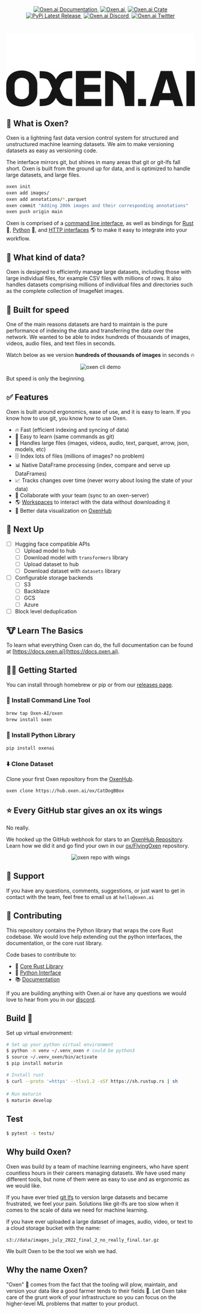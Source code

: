 

<div align="center">
  <a href="https://docs.oxen.ai/" style="padding: 2px;">
    <img src="https://img.shields.io/badge/%F0%9F%93%9A-Documentation-245AF0" alt="Oxen.ai Documentation">
  </a>
  <a href="https://oxen.ai/" style="padding: 2px;">
    <img src="https://img.shields.io/badge/%F0%9F%90%82-Oxen%20Hub-245AF0" alt="Oxen.ai">
  </a>
  <a href="https://crates.io/crates/liboxen" style="padding: 2px;">
    <img src="https://img.shields.io/crates/v/liboxen.svg?color=245AF0" alt="Oxen.ai Crate"/>
  </a>
  <a href="https://pypi.org/project/oxenai/" style="padding: 2px;">
    <img src="https://img.shields.io/pypi/v/oxenai.svg?color=245AF0" alt="PyPi Latest Release"/>
  </a>
  <a href="https://discord.com/invite/s3tBEn7Ptg" style="padding: 2px;">
    <img src="https://dcbadge.vercel.app/api/server/s3tBEn7Ptg?compact=true&style=flat" alt ="Oxen.ai Discord">
  </a>
  <a href="https://twitter.com/oxen_ai" style="padding: 2px;">
    <img src="https://img.shields.io/twitter/url/https/twitter.com/oxenai.svg?style=social&label=Follow%20%40Oxen.ai" alt ="Oxen.ai Twitter">
  </a>
  <br/>
</div>

#

![Oxen.ai Logo](/images/oxen-no-margin-white.svg#gh-dark-mode-only)
![Oxen.ai Logo](/images/oxen-no-margin-black.svg#gh-light-mode-only)

## 🐂 What is Oxen?

Oxen is a lightning fast data version control system for structured and unstructured machine learning datasets. We aim to make versioning datasets as easy as versioning code.

The interface mirrors git, but shines in many areas that git or git-lfs fall short. Oxen is built from the ground up for data, and is optimized to handle large datasets, and large files.

```bash
oxen init
oxen add images/
oxen add annotations/*.parquet
oxen commit "Adding 200k images and their corresponding annotations"
oxen push origin main
```

Oxen is comprised of a [command line interface](https://docs.oxen.ai/getting-started/cli), as well as bindings for [Rust](https://github.com/Oxen-AI/Oxen) 🦀, [Python](https://docs.oxen.ai/getting-started/python) 🐍, and [HTTP interfaces](https://docs.oxen.ai/http-api) 🌎 to make it easy to integrate into your workflow.

## 🌾 What kind of data?

Oxen is designed to efficiently manage large datasets, including those with large individual files, for example CSV files with millions of rows. It also handles datasets comprising millions of individual files and directories such as the complete collection of ImageNet images.

## 🚀 Built for speed

One of the main reasons datasets are hard to maintain is the pure performance of indexing the data and transferring the data over the network. We wanted to be able to index hundreds of thousands of images, videos, audio files, and text files in seconds.

Watch below as we version **hundreds of thousands of images** in seconds 🔥

<p align="center">
    <img src="https://github.com/Oxen-AI/oxen-release/raw/main/images/cli-celeba.gif?raw=true" alt="oxen cli demo" />
</p>

But speed is only the beginning.

## ✅ Features

Oxen is built around ergonomics, ease of use, and it is easy to learn. If you know how to use git, you know how to use Oxen.

* 🔥 Fast (efficient indexing and syncing of data)
* 🧠 Easy to learn (same commands as git)
* 💪 Handles large files (images, videos, audio, text, parquet, arrow, json, models, etc)
* 🗄️ Index lots of files (millions of images? no problem)
* 📊 Native DataFrame processing (index, compare and serve up DataFrames)
* 📈 Tracks changes over time (never worry about losing the state of your data)
* 🤝 Collaborate with your team (sync to an oxen-server)
* 🌎 [Workspaces](https://docs.oxen.ai/concepts/workspace) to interact with the data without downloading it
* 👀 Better data visualization on [OxenHub](https://oxen.ai)

## 🔨 Next Up

- [ ] Hugging face compatible APIs
  - [ ] Upload model to hub
  - [ ] Download model with `transformers` library
  - [ ] Upload dataset to hub
  - [ ] Download dataset with `datasets` library
- [ ] Configurable storage backends
  - [ ] S3
  - [ ] Backblaze
  - [ ] GCS
  - [ ] Azure
- [ ] Block level deduplication

## 🐮 Learn The Basics

To learn what everything Oxen can do, the full documentation can be found at [https://docs.oxen.ai](https://docs.oxen.ai).

## 🧑‍💻 Getting Started

You can install through homebrew or pip or from our [releases page](https://github.com/Oxen-AI/Oxen/releases).

### 🐂 Install Command Line Tool

```bash CLI
brew tap Oxen-AI/oxen
brew install oxen
```

### 🐍 Install Python Library

```bash Python
pip install oxenai
```

### ⬇️ Clone Dataset

Clone your first Oxen repository from the [OxenHub](https://oxen.ai/explore).

<CodeGroup>

```bash CLI
oxen clone https://hub.oxen.ai/ox/CatDogBBox
```

## ⭐️ Every GitHub star gives an ox its wings

No really.

We hooked up the GitHub webhook for stars to an [OxenHub Repository](https://www.oxen.ai/ox/FlyingOxen). Learn how we did it and go find your own in our [ox/FlyingOxen](https://www.oxen.ai/ox/FlyingOxen) repository.

<p align="center">
    <img src="https://github.com/Oxen-AI/oxen-release/blob/main/images/ox-with-wings.png?raw=true" alt="oxen repo with wings" />
</p>

## 🤝 Support

If you have any questions, comments, suggestions, or just want to get in contact with the team, feel free to email us at `hello@oxen.ai`

## 👥 Contributing

This repository contains the Python library that wraps the core Rust codebase. We would love help extending out the python interfaces, the documentation, or the core rust library.

Code bases to contribute to:

* 🦀 [Core Rust Library](https://github.com/Oxen-AI/Oxen)
* 🐍 [Python Interface](https://github.com/Oxen-AI/oxen-release/tree/main/oxen)
* 📚 [Documentation](https://github.com/Oxen-AI/docs)

If you are building anything with Oxen.ai or have any questions we would love to hear from you in our [discord](https://discord.gg/s3tBEn7Ptg).

## Build 🔨

Set up virtual environment:

```Bash
# Set up your python virtual environment
$ python -m venv ~/.venv_oxen # could be python3
$ source ~/.venv_oxen/bin/activate
$ pip install maturin
```

```Bash
# Install rust
$ curl --proto '=https' --tlsv1.2 -sSf https://sh.rustup.rs | sh

# Run maturin
$ maturin develop
```

## Test

```Bash
$ pytest -s tests/
```

## Why build Oxen?

Oxen was build by a team of machine learning engineers, who have spent countless hours in their careers managing datasets. We have used many different tools, but none of them were as easy to use and as ergonomic as we would like.

If you have ever tried [git lfs](https://git-lfs.com/) to version large datasets and became frustrated, we feel your pain. Solutions like git-lfs are too slow when it comes to the scale of data we need for machine learning.

If you have ever uploaded a large dataset of images, audio, video, or text to a cloud storage bucket with the name:

`s3://data/images_july_2022_final_2_no_really_final.tar.gz`

We built Oxen to be the tool we wish we had.

## Why the name Oxen?

"Oxen" 🐂 comes from the fact that the tooling will plow, maintain, and version your data like a good farmer tends to their fields 🌾. Let Oxen take care of the grunt work of your infrastructure so you can focus on the higher-level ML problems that matter to your product.

<!---------------------------------------------------------------------------->

[Learn The Basics]: https://img.shields.io/badge/Learn_The_Basics-37a779?style=for-the-badge

